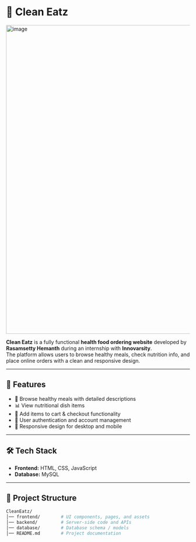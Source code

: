 # 🍴 Clean Eatz  
<img width="1882" height="843" alt="image" src="https://github.com/user-attachments/assets/90615222-0a31-45e9-a8eb-0e5039266752" />


**Clean Eatz** is a fully functional **health food ordering website** developed by **Rasamsetty Hemanth** during an internship with **Innovarsity**.  
The platform allows users to browse healthy meals, check nutrition info, and place online orders with a clean and responsive design.  

---

## 🚀 Features  
- 🥗 Browse healthy meals with detailed descriptions  
- 📊 View nutritional dish items
- 🛒 Add items to cart & checkout functionality  
- 👤 User authentication and account management  
- 📱 Responsive design for desktop and mobile  

---

## 🛠️ Tech Stack  
- **Frontend:** HTML, CSS, JavaScript 
- **Database:** MySQL

---

## 📂 Project Structure  
```bash
CleanEatz/
│── frontend/        # UI components, pages, and assets
│── backend/         # Server-side code and APIs
│── database/        # Database schema / models
│── README.md        # Project documentation
